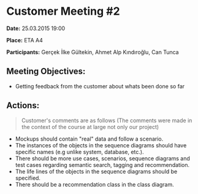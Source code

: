 # Customer Meeting #2 #

**Date:** 25.03.2015 19:00

**Place:** ETA A4

**Participants:**  Gerçek İlke Gültekin, Ahmet Alp Kındıroğlu, Can Tunca

## Meeting Objectives: ##


  * Getting feedback from the customer about whats been done so far

## Actions: ##


> Customer's comments are as follows (The comments were made in the context of the course at large not only our project)

  * Mockups should contain "real" data and follow a scenario.
  * The instances of the objects in the sequence diagrams should have specific names (e.g unlike system, database, etc.).
  * There should be more use cases, scenarios, sequence diagrams and test cases regarding semantic search, tagging and recommendation.
  * The life lines of the objects in the sequence diagrams should be specified.
  * There should be a recommendation class in the class diagram.